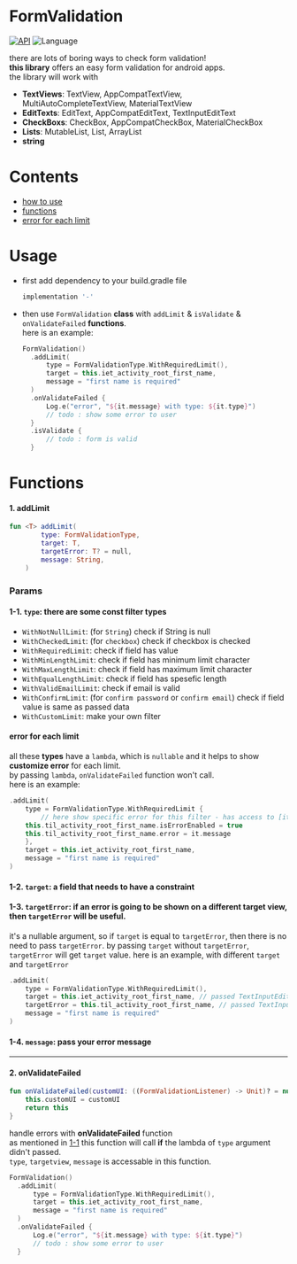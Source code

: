 # FormValidation


[![API](https://img.shields.io/badge/API-16%2B-brightgreen.svg?style=flat)](https://android-arsenal.com/api?level=16)
![Language](https://img.shields.io/badge/language-Kotlin-red.svg)

there are lots of boring ways to check form validation!  
**this library** offers an easy form validation for android apps.  
the library will work with  
- **TextViews**: TextView, AppCompatTextView, MultiAutoCompleteTextView, MaterialTextView
- **EditTexts**: EditText, AppCompatEditText, TextInputEditText
- **CheckBoxs**: CheckBox, AppCompatCheckBox, MaterialCheckBox
- **Lists**: MutableList, List, ArrayList
- **string**  

# Contents
- [how to use](https://github.com/hsnmrd/RaikaFormValidation#usage)  
- [functions](https://github.com/hsnmrd/RaikaFormValidation#functions)  
- [error for each limit](https://github.com/hsnmrd/RaikaFormValidation#error-for-each-limit)  


# Usage  
- first add dependency to your build.gradle file  
	```groovy
	implementation '-'
	```
  
- then use ```FormValidation``` **class** with ```addLimit``` & ```isValidate``` & ```onValidateFailed``` **functions**.   
  here is an example:
  ```kotlin
  FormValidation()
	.addLimit(
	    type = FormValidationType.WithRequiredLimit(),
	    target = this.iet_activity_root_first_name,
	    message = "first name is required"
	)
	.onValidateFailed {
	    Log.e("error", "${it.message} with type: ${it.type}")
	    // todo : show some error to user
	}
	.isValidate {
	    // todo : form is valid
	}
  ```
  
  
# Functions  
#### 1. addLimit
```kotlin
fun <T> addLimit(
        type: FormValidationType,
        target: T,
        targetError: T? = null,
        message: String,
    )
```
    

### Params  
#### 1-1. ```type```: there are some const filter types  
- ```WithNotNullLimit```: (for ```String```) check if String is null
- ```WithCheckedLimit```: (for ```checkbox```) check if checkbox is checked
- ```WithRequiredLimit```: check if field has value
- ```WithMinLengthLimit```: check if field has minimum limit character
- ```WithMaxLengthLimit```: check if field has maximum limit character
- ```WithEqualLengthLimit```: check if field has spesefic length
- ```WithValidEmailLimit```: check if email is valid 
- ```WithConfirmLimit```: (for ```confirm password``` or ```confirm email```) check if field value is same as passed data 
- ```WithCustomLimit```: make your own filter


#### error for each limit  
all these **types** have a ```lambda```, which is ```nullable``` and it helps to show **customize error** for each limit.  
by passing ```lambda```, ```onValidateFailed``` function won't call.  
here is an example:
```kotlin
.addLimit(
    type = FormValidationType.WithRequiredLimit {
    	// here show specific error for this filter - has access to [it.type] and [it.message] and [it.targetView] 
	this.til_activity_root_first_name.isErrorEnabled = true
	this.til_activity_root_first_name.error = it.message
    },
    target = this.iet_activity_root_first_name,
    message = "first name is required"
)
```  

#### 1-2. ```target```: a field that needs to have a constraint


#### 1-3. ```targetError```: if an error is going to be shown on a different target view, then ```targetError``` will be useful.  
it's a nullable argument, so if ```target``` is equal to ```targetError```, then there is no need to pass ```targetError```. 
by passing ```target``` without ```targetError```, ```targetError``` will get ```target``` value. 
here is an example, with different ```target``` and ```targetError```
```kotlin
.addLimit(
    type = FormValidationType.WithRequiredLimit(),
    target = this.iet_activity_root_first_name, // passed TextInputEditText
    targetError = this.til_activity_root_first_name, // passed TextInputLayout
    message = "first name is required"
)
```  

#### 1-4. ```message```: pass your error message 








----------  
  
  
#### 2. onValidateFailed  
```kotlin
fun onValidateFailed(customUI: ((FormValidationListener) -> Unit)? = null): FormValidation {
	this.customUI = customUI
	return this
}
```
handle errors with **onValidateFailed** function  
as mentioned in [1-1](https://github.com/hsnmrd/RaikaFormValidation#1-1-type-there-are-some-const-filter-types) this function will call **if** the lambda of ```type``` argument didn't passed.  
```type```, ```targetview```, ```message``` is accessable in this function.  
  ```kotlin
  FormValidation()
	.addLimit(
	    type = FormValidationType.WithRequiredLimit(),
	    target = this.iet_activity_root_first_name,
	    message = "first name is required"
	)
	.onValidateFailed {
	    Log.e("error", "${it.message} with type: ${it.type}")
	    // todo : show some error to user
	}
  ```  







